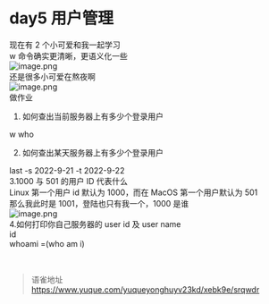 # day5 用户管理
现在有 2 个小可爱和我一起学习  
w 命令确实更清晰，更语义化一些  
![image.png](https://cdn.nlark.com/yuque/0/2022/png/1572912/1657765220309-bb29ca0c-3e01-46cb-961d-ffe36b0530fb.png#clientId=uc82d0a01-6f86-4&from=paste&height=339&id=u5ece8b79&name=image.png&originHeight=678&originWidth=1164&originalType=binary&ratio=1&rotation=0&showTitle=false&size=127624&status=done&style=none&taskId=ueccf38f8-145d-4a74-a89c-d1f17a21c95&title=&width=582)  
还是很多小可爱在熬夜啊  
![image.png](https://cdn.nlark.com/yuque/0/2022/png/1572912/1657765350936-448a4970-6772-4df4-bc01-d312a4a6b28c.png#clientId=uc82d0a01-6f86-4&from=paste&height=227&id=ubf546329&name=image.png&originHeight=454&originWidth=1146&originalType=binary&ratio=1&rotation=0&showTitle=false&size=96093&status=done&style=none&taskId=u1d942960-1ca4-4680-88bb-78f5620f0c4&title=&width=573)  
做作业

1. 如何查出当前服务器上有多少个登录用户

w who

2. 如何查出某天服务器上有多少个登录用户

last -s 2022-9-21 -t 2022-9-22  
 3.1000 与 501 的用户 ID 代表什么  
Linux 第一个用户 id 默认为 1000，而在 MacOS 第一个用户默认为 501  
那么我此时是 1001，登陆也只有我一个，1000 是谁  
![image.png](https://cdn.nlark.com/yuque/0/2022/png/1572912/1663918226836-d712fe13-809d-4461-9738-db0e9d819ea9.png#clientId=ueb02d52f-e689-4&from=paste&height=55&id=uc08c4949&name=image.png&originHeight=110&originWidth=1100&originalType=binary&ratio=1&rotation=0&showTitle=false&size=37411&status=done&style=none&taskId=u51111eaf-ef7e-45c7-8804-5cef867cd55&title=&width=550)  
 4.如何打印你自己服务器的 user id 及 user name  
id  
whoami =(who am i)

<br>
  
> 语雀地址 https://www.yuque.com/yuqueyonghuyv23kd/xebk9e/srqwdr